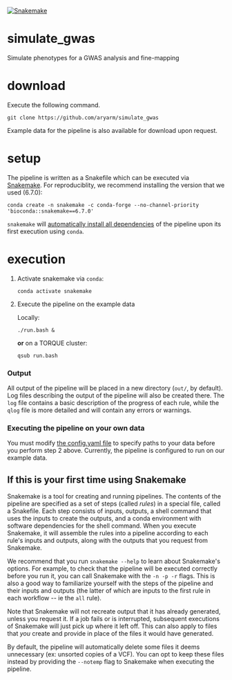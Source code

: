 [![Snakemake](https://img.shields.io/badge/snakemake-≥6.7.0-brightgreen.svg?style=flat-square)](https://snakemake.bitbucket.io)

# simulate_gwas
Simulate phenotypes for a GWAS analysis and fine-mapping

# download
Execute the following command.
```
git clone https://github.com/aryarm/simulate_gwas
```
Example data for the pipeline is also available for download upon request.

# setup
The pipeline is written as a Snakefile which can be executed via [Snakemake](https://snakemake.readthedocs.io). For reproduciblity, we recommend installing the version that we used (6.7.0):
```
conda create -n snakemake -c conda-forge --no-channel-priority 'bioconda::snakemake==6.7.0'
```
`snakemake` will [automatically install all dependencies](https://snakemake.readthedocs.io/en/stable/snakefiles/deployment.html#integrated-package-management) of the pipeline upon its first execution using `conda`.

# execution
1. Activate snakemake via `conda`:
    ```
    conda activate snakemake
    ```
2. Execute the pipeline on the example data

    Locally:
    ```
    ./run.bash &
    ```
    __or__ on a TORQUE cluster:
    ```
    qsub run.bash
    ```
### Output
All output of the pipeline will be placed in a new directory (`out/`, by default).
Log files describing the output of the pipeline will also be created there. The `log` file contains a basic description of the progress of each rule, while the `qlog` file is more detailed and will contain any errors or warnings.

### Executing the pipeline on your own data
You must modify [the config.yaml file](config/config.yml) to specify paths to your data before you perform step 2 above. Currently, the pipeline is configured to run on our example data.

## If this is your first time using Snakemake
Snakemake is a tool for creating and running pipelines. The contents of the pipeline are specified as a set of steps (called _rules_) in a special file, called a Snakefile. Each step consists of inputs, outputs, a shell command that uses the inputs to create the outputs, and a conda environment with software dependencies for the shell command. When you execute Snakemake, it will assemble the rules into a pipeline according to each rule's inputs and outputs, along with the outputs that you request from Snakemake.

We recommend that you run `snakemake --help` to learn about Snakemake's options. For example, to check that the pipeline will be executed correctly before you run it, you can call Snakemake with the `-n -p -r` flags. This is also a good way to familiarize yourself with the steps of the pipeline and their inputs and outputs (the latter of which are inputs to the first rule in each workflow -- ie the `all` rule).

Note that Snakemake will not recreate output that it has already generated, unless you request it. If a job fails or is interrupted, subsequent executions of Snakemake will just pick up where it left off. This can also apply to files that *you* create and provide in place of the files it would have generated.

By default, the pipeline will automatically delete some files it deems unnecessary (ex: unsorted copies of a VCF). You can opt to keep these files instead by providing the `--notemp` flag to Snakemake when executing the pipeline.


